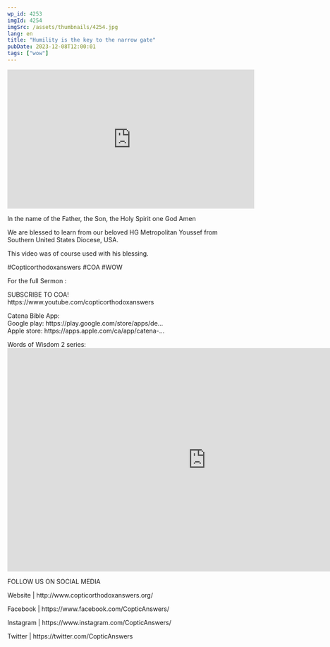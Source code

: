 ```yaml
---
wp_id: 4253
imgId: 4254
imgSrc: /assets/thumbnails/4254.jpg
lang: en
title: "Humility is the key to the narrow gate"
pubDate: 2023-12-08T12:00:01
tags: ["wow"]
---
```


<!-- page: 6 -->

<p><iframe loading="lazy" title="YouTube video player" src="https://www.youtube.com/embed/3S9kdkaPt4w?si=6iY5YZafeWzFlh9c" width="560" height="315" frameborder="0" allowfullscreen="allowfullscreen"></iframe></p>
<p>In the name of the Father, the Son, the Holy Spirit one God Amen</p>
<p>We are blessed to learn from our beloved HG Metropolitan Youssef from Southern United States Diocese, USA.</p>
<p>This video was of course used with his blessing.</p>
<p>#Copticorthodoxanswers #COA #WOW</p>
<p>For the full Sermon :</p>
<p>SUBSCRIBE TO COA!<br />
https://www.youtube.com/copticorthodoxanswers</p>
<p>Catena Bible App:<br />
Google play: https://play.google.com/store/apps/de&#8230;​<br />
Apple store: https://apps.apple.com/ca/app/catena-​&#8230;</p>
<p>Words of Wisdom 2 series:<br />
<iframe loading="lazy" title="Be my instructor, O Lord Meditation on Tuesday of Holy Pascha." width="900" height="506" src="https://www.youtube.com/embed/YrcJkpmGbec?list=PLA20bNyz8F1DWwPAaKKwnEtNmB4URhPL4" frameborder="0" allow="accelerometer; autoplay; clipboard-write; encrypted-media; gyroscope; picture-in-picture; web-share" allowfullscreen></iframe></p>
<p>FOLLOW US ON SOCIAL MEDIA</p>
<p>Website | http://www.copticorthodoxanswers.org/</p>
<p>Facebook | https://www.facebook.com/CopticAnswers/</p>
<p>Instagram | https://www.instagram.com/CopticAnswers/</p>
<p>Twitter | https://twitter.com/CopticAnswers</p>
